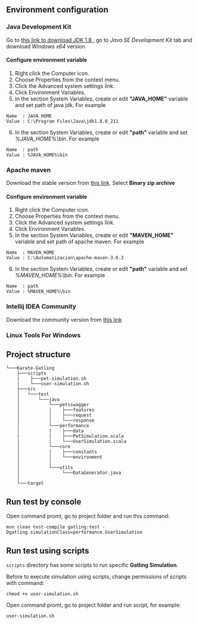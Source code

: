 ## Environment configuration
### Java Development Kit

Go to [this link to download JDK 1.8 ](https://www.oracle.com/sa/java/technologies/javase/javase-jdk8-downloads.html), go to *Java SE Development Kit* tab and download *Windows x64* version

#### Configure environment variable

1. Right click the Computer icon.
2. Choose Properties from the context menu.
3. Click the Advanced system settings link.
4. Click Environment Variables. 
5. In the section System Variables, create or edit **"JAVA_HOME"** variable and set path of java jdk. For example
```
Name  : JAVA_HOME
Value : C:\Program Files\Java\jdk1.8.0_211
```
6. In the section System Variables, create or edit **"path"** variable and set *%JAVA_HOME%\bin*. For example
```
Name  : path
Value : %JAVA_HOME%\bin
```



### Apache maven
Download the stable version from [this link](https://maven.apache.org/download.cgi). Select **Binary zip archive**

#### Configure environment variable
1. Right click the Computer icon.
2. Choose Properties from the context menu.
3. Click the Advanced system settings link.
4. Click Environment Variables. 
5. In the section System Variables, create or edit **"MAVEN_HOME"** variable and set path of apache maven. For example
```
Name  : MAVEN_HOME
Value : C:\Automatizacion\apache-maven-3.6.3
```
6. In the section System Variables, create or edit **"path"** variable and set *%MAVEN_HOME%\bin*. For example
```
Name  : path
Value : %MAVEN_HOME%\bin
```

### Intellij IDEA Community
Download the community version from [this link](https://www.jetbrains.com/es-es/idea/download/)

### Linux Tools For Windows


## Project structure

```
└───Karate-Gatling
    ├───scripts
    |    ├───pet-simulation.sh
    |    └───user-simulation.sh
    ├───src
    │   └───test
    │       └───java
    │           └───petsswagger
    │           │    ├───features
    │           │    ├───request
    │           │    └───response
    │           └───performance
    |           |    ├───data
    |           |    ├───PetSimulation.scala        
    |           |    └───UserSimulation.scala        
    │           └───core
    │           │    ├───constants
    │           │    └───environment
    │           │
    │           └───utils
    │                └───DataGenerator.java
    │
    └───target
```


## Run test by console
Open command promt, go to project folder and run this command:
```
mvn clean test-compile gatling:test -Dgatling.simulationClass=performance.UserSimulation
```
## Run test using scripts
`scripts` directory has some scripts to run specific **Gatling Simulation**. 

Before to execute simulation using scripts, change permissions of scripts with command:
```
chmod +x user-simulation.sh
```
Open command promt, go to project folder and run script, for example:
```
user-simulation.sh
```